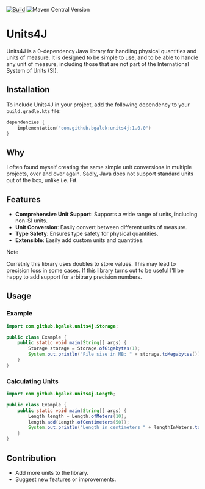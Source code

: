 [![Build](https://github.com/bgalek/units4j/actions/workflows/build.yaml/badge.svg)](https://github.com/bgalek/units4j/actions/workflows/build.yaml)
![Maven Central Version](https://img.shields.io/maven-central/v/com.github.bgalek/units4j)

# Units4J

Units4J is a 0-dependency Java library for handling physical quantities and units of measure.
It is designed to be simple to use, and to be able to handle any unit of measure,
including those that are not part of the International System of Units (SI).

## Installation

To include Units4J in your project, add the following dependency to your `build.gradle.kts` file:

```kotlin
dependencies {
    implementation("com.github.bgalek:units4j:1.0.0")
}
```

## Why

I often found myself creating the same simple unit conversions in multiple projects, over and over again.
Sadly, Java does not support standard units out of the box, unlike i.e. F#.

## Features

- **Comprehensive Unit Support**: Supports a wide range of units, including non-SI units.
- **Unit Conversion**: Easily convert between different units of measure.
- **Type Safety**: Ensures type safety for physical quantities.
- **Extensible**: Easily add custom units and quantities.

> [!NOTE]  
> Curretnly this library uses doubles to store values.
> This may lead to precision loss in some cases.
> If this library turns out to be useful I'll be happy
> to add support for arbitrary precision numbers.

## Usage

### Example

```java
import com.github.bgalek.units4j.Storage;

public class Example {
    public static void main(String[] args) {
        Storage storage = Storage.ofGigabytes(1);
        System.out.println("File size in MB: " + storage.toMegabytes());
    }
}
```

### Calculating Units

```java
import com.github.bgalek.units4j.Length;

public class Example {
    public static void main(String[] args) {
        Length length = Length.ofMeters(10);
        length.add(Length.ofCentimeters(50));
        System.out.println("Length in centimeters " + lengthInMeters.toCentimeters());
    }
}
```

## Contribution

- Add more units to the library.
- Suggest new features or improvements.
